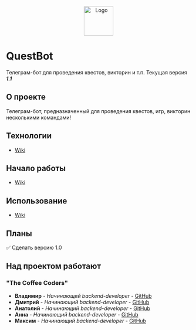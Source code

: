 <br/>
<p style="text-align: center;">
  <a href="https://github.com/ezuykow/QuestBot">
    <img src="https://github.com/ezuykow/QuestBot/blob/master/src/main/resources/pictures/logo.png?raw=true" alt="Logo" width="80" height="80">
  </a>

# QuestBot

Телеграм-бот для проведения квестов, викторин и т.п. Текущая версия ***1.1***

## О проекте

Телеграм-бот, предназначенный для проведения квестов, игр, викторин несколькими командами!

## Технологии

* [Wiki](https://github.com/ezuykow/QuestBot/wiki/%D0%98%D1%81%D0%BF%D0%BE%D0%BB%D1%8C%D0%B7%D1%83%D0%B5%D0%BC%D1%8B%D0%B5-%D1%82%D0%B5%D1%85%D0%BD%D0%BE%D0%BB%D0%BE%D0%B3%D0%B8%D0%B8)

## Начало работы
* [Wiki](https://github.com/ezuykow/QuestBot/wiki/%D0%9D%D0%B0%D1%87%D0%B0%D0%BB%D0%BE-%D1%80%D0%B0%D0%B1%D0%BE%D1%82%D1%8B)

## Использование

* [Wiki](https://github.com/ezuykow/QuestBot/wiki/%D0%98%D1%81%D0%BF%D0%BE%D0%BB%D1%8C%D0%B7%D0%BE%D0%B2%D0%B0%D0%BD%D0%B8%D0%B5)

## Планы

:white_check_mark: Сделать версию 1.0

## Над проектом работают
### "The Coffee Coders"
* **Владимир** - *Начинающий backend-developer* - [GitHub](https://github.com/ezuykow/)
* **Дмитрий** - *Начинающий backend-developer* - [GitHub](https://github.com/AblDm)
* **Анатолий** - *Начинающий backend-developer* - [GitHub](https://github.com/Virusec)
* **Анна** - *Начинающий backend-developer* - [GitHub](https://github.com/AnnaAskerova)
* **Максим** - *Начинающий backend-developer* - [GitHub](https://github.com/maks2001916)

